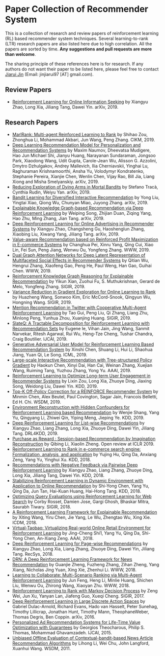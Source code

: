 # Paper Collection of Recommender System

This is a collection of research and review papers of reinforcement learning (RL) based recommender system techniques. Several learning-to-rank (LTR) research papers are also listed here due to high correlation. All the papers are sorted by time. **Any suggestions and pull requests are more than welcome**.

The sharing principle of these references here is for research. If any authors do not want their paper to be listed here, please feel free to contact [Jiarui Jin](http://Jinjiarui.github.io/) (Email: jinjiarui97 [AT] gmail.com).

## Review Papers
* [Reinforcement Learning for Online Information Seeking](https://arxiv.org/pdf/1812.07127.pdf) by Xiangyu Zhao, Long Xia, Jiliang Tang, Dawei Yin. arXiv, 2019.


## Research Papers
* [MarlRank: Multi-agent Reinforced Learning to Rank](https://128.84.21.199/pdf/1909.06859.pdf) by Shihao Zou, Zhonghua Li, Mohammad Akbari, Jun Wang, Peng Zhang. CIKM, 2019.
* [Deep Learning Recommendation Model for Personalization and Recommendation Systems](https://arxiv.org/pdf/1906.00091.pdf) by Maxim Naumov, Dheevatsa Mudigere, Hao Jun Michael Shi, Jianyu Huang, Narayanan Sundaraman, Jongsoo Park, Xiaodong Wang, Udit Gupta, Carole-Jean Wu, Alisson G. Azzolini, Dmytro Dzhulgakov, Andrey Mallevich, Ilia Cherniavskii, Yinghai Lu, Raghuraman Krishnamoorthi, Ansha Yu, Volodymyr Kondratenko, Stephanie Pereira, Xianjie Chen, Wenlin Chen, Vijay Rao, Bill Jia, Liang Xiong and Misha Smelyanskiy. arXiv, 2019.
* [Reducing Exploration of Dying Arms in Mortal Bandits](https://arxiv.org/pdf/1907.02571.pdf) by Stefano Tracà, Cynthia Rudin, Weiyu Yan. arXiv, 2019.
* [Bandit Learning for Diversified Interactive Recommendation](https://arxiv.org/pdf/1907.01647.pdf) by Yong Liu, Yingtai Xiao, Qiong Wu, Chunyan Miao, Juyong Zhang. arXiv, 2019.
* [Explainable Knowledge Graph-based Recommendation via Deep Reinforcement Learning](https://arxiv.org/pdf/1906.09506.pdf) by Weiping Song, Zhijian Duan, Ziqing Yang, Hao Zhu, Ming Zhang, Jian Tang. arXiv, 2019.
* [Deep Reinforcement Learning for Online Advertising in Recommender Systems](https://arxiv.org/pdf/1909.03602.pdf) by Xiangyu Zhao, Changsheng Gu, Haoshenglun Zhang, Xiaobing Liu, Xiwang Yang, Jiliang Tang. arXiv, 2019.
* [Value-aware Recommendation based on Reinforced Profit Maximization in E-commerce Systems](https://arxiv.org/pdf/1902.00851.pdf) by Changhua Pei, Xinru Yang, Qing Cui, Xiao Lin, Fei Sun, Peng Jiang, Wenwu Ou, Yongfeng Zhang. WWW, 2019.
* [Dual Graph Attention Networks for Deep Latent Representation of Multifaceted Social Effects in Recommender Systems](https://arxiv.org/pdf/1903.10433.pdf) by Qitian Wu, Hengrui Zhang, Xiaofeng Gao, Peng He, Paul Weng, Han Gao, Guihai Chen. WWW, 2019.
* [Reinforcement Knowledge Graph Reasoning for Explainable Recommendation](https://arxiv.org/pdf/1906.05237.pdf) by Yikun Xian, Zuohui Fu, S. Muthukrishnan, Gerard de Melo, Yongfeng Zhang. SIGIR, 2019.
* [Variance Reduction in Gradient Exploration for Online Learning to Rank](https://arxiv.org/pdf/1906.03766.pdf) by Huazheng Wang, Sonwoo Kim, Eric McCord-Snook, Qingyun Wu, Hongning Wang. SIGIR, 2019.
* [Mention Recommendation in Twitter with Cooperative Multi-Agent Reinforcement Learning](http://delivery.acm.org/10.1145/3340000/3331237/p535-gui.pdf?ip=45.79.4.131&id=3331237&acc=OPEN&key=4D4702B0C3E38B35%2E4D4702B0C3E38B35%2E4D4702B0C3E38B35%2E6D218144511F3437&__acm__=1565569281_6e455179dbc78f8417f1decd94192946) by Tao Gui, Peng Liu, Qi Zhang, Liang Zhu, Minlong Peng, Yunhua Zhou, Xuanjing Huang. SIGIR, 2019.
* [SlateQ: A Tractable Decomposition for Reinforcement Learning with Recommendation Sets](https://storage.googleapis.com/pub-tools-public-publication-data/pdf/9f91de1fa0ac351ecb12e4062a37afb896aa1463.pdf) by Eugene Ie, Vihan Jain, Jing Wang, Sanmit Narvekar, Ritesh Agarwal, Rui Wu, Heng-Tze Cheng, Tushar Chandra, Craig Boutilier. IJCAI, 2019.
* [Generative Adversarial User Model for Reinforcement Learning Based Recommendation System](http://proceedings.mlr.press/v97/chen19f/chen19f.pdf) by Xinshi Chen, Shuang Li, Hui Li, Shaohua Jiang, Yuan Qi, Le Song. ICML, 2019.
* [Large-scale Interactive Recommendation with Tree-structured Policy Gradient](https://arxiv.org/pdf/1811.05869.pdf) by Haokun Chen, Xinyi Dai, Han Cai, Weinan Zhang, Xuejian Wang, Ruiming Tang, Yuzhou Zhang, Yong Yu. AAAI, 2019.
* [Reinforcement Learning to Optimize Long-term User Engagement in Recommender Systems](https://arxiv.org/pdf/1902.05570.pdf) by Lixin Zou, Long Xia, Zhuoye Ding, Jiaxing Song, Weidong Liu, Dawei Yin. KDD, 2019.
* [Top-K Off-Policy Correction for a REINFORCE Recommender System](http://alexbeutel.com/papers/wsdm2019_reinforce_recs.pdf) by Minmin Chen, Alex Beutel, Paul Covington, Sagar Jain, Francois Belletti, Ed H. Chi. WSDM, 2019.
* [Environment Reconstruction with Hidden Confounders for Reinforcement Learning based Recommendation](http://lamda.nju.edu.cn/yuy/GetFile.aspx?File=papers/kdd19-confounder.pdf) by Wenjie Shang, Yang Yu, Qingyang Li, Zhiwei Qin, Yiping Meng, Jieping Ye. KDD, 2019.
* [Deep Reinforcement Learning for List-wise Recommendations](https://arxiv.org/pdf/1801.00209.pdf) by Xiangyu Zhao, Liang Zhang, Long Xia, Zhuoye Ding, Dawei Yin, Jiliang Tang. DRL4KDD, 2019.
* [Purchase as Reward : Session-based Recommendation by Imagination Reconstruction](https://openreview.net/pdf?id=SkfTIj0cKX) by Qibing Li, Xiaolin Zheng. Open review at ICLR 2019.
* [Reinforcement Learning to Rank in e-commerce search engine: Formalization, analysis, and application](http://lamda.nju.edu.cn/yuy/GetFile.aspx?File=papers/kdd18-rec.pdf) by Yujing Hu, Qing Da, Anxiang Zeng, Yang Yu, Yinghui Xu. KDD, 2018.
* [Recommendations with Negative Feedback via Pairwise Deep Reinforcement Learning](https://arxiv.org/pdf/1802.06501.pdf) by Xiangyu Zhao, Liang Zhang, Zhuoye Ding, Long Xia, Jiliang Tang, Dawei Yin. KDD, 2018.
* [Stabilizing Reinforcement Learning in Dynamic Environment with Application to Online Recommendation](http://lamda.nju.edu.cn/yuy/GetFile.aspx?File=papers/kdd18-RobustDQN.pdf) by Shi-Yong Chen, Yang Yu, Qing Da, Jun Tan, Hai-Kuan Huang, Hai-Hong Tang. KDD, 2018.
* [Optimizing Query Evaluations using Reinforcement Learning for Web Search](https://arxiv.org/pdf/1804.04410.pdf) by Corby Rosset, Damien Jose, Gargi Ghosh, Bhaskar Mitra, Saurabh Tiwary. SIGIR, 2018.
* [A Reinforcement Learning Framework for Explainable Recommendation](https://www.microsoft.com/en-us/research/uploads/prod/2018/08/main.pdf) by Xiting Wang, Yiru Chen, Jie Yang, Le Wu, Zhengtao Wu, Xing Xie. ICDM, 2018.
* [Virtual-Taobao: Virtualizing Real-world Online Retail Environment for Reinforcement Learning](https://arxiv.org/pdf/1805.10000.pdf) by Jing-Cheng Shi1, Yang Yu, Qing Da, Shi-Yong Chen, An-Xiang Zeng. AAAI, 2018.
* [Deep Reinforcement Learning for Page-wise Recommendations](https://arxiv.org/pdf/1805.02343.pdf) by Xiangyu Zhao, Long Xia, Liang Zhang, Zhuoye Ding, Dawei Yin, Jiliang Tang. RecSys, 2018.
* [DRN: A Deep Reinforcement Learning Framework for News Recommendation](http://www.personal.psu.edu/~gjz5038/paper/www2018_reinforceRec/www2018_reinforceRec.pdf) by Guanjie Zheng, Fuzheng Zhang, Zihan Zheng, Yang Xiang, Nicholas Jing Yuan, Xing Xie, Zhenhui Li. WWW, 2018.
* [Learning to Collaborate: Multi-Scenario Ranking via Multi-Agent Reinforcement Learning](https://arxiv.org/pdf/1809.06260.pdf) by Jun Feng, Heng Li, Minlie Huang, Shichen Liu, Wenwu Ou, Zhirong Wang, Xiaoyan Zhu. WWW, 2018.
* [Reinforcement Learning to Rank with Markov Decision Process](http://www.bigdatalab.ac.cn/~gjf/papers/2017/SIGIR2017_RL_L2R.pdf) by Zeng Wei, Jun Xu, Yanyan Lan, Jiafeng Guo, Xueqi Cheng. SIGIR, 2017.
* [Deep Reinforcement Learning in Large Discrete Action Spaces](https://arxiv.org/pdf/1512.07679.pdf) by Gabriel Dulac-Arnold, Richard Evans, Hado van Hasselt, Peter Sunehag, Timothy Lillicrap, Jonathan Hunt,
Timothy Mann, TheophaneWeber, Thomas Degris, Ben Coppin. arXiv, 2016.
* [Personalized Ad Recommendation Systems for Life-Time Value Optimization with Guarantees](https://scholar.google.com/scholar?hl=zh-CN&as_sdt=0%2C5&q=Personalized+Ad+Recommendation+Systems+for+Life-Time+Value+Optimization+with+Guarantees&btnG=) by Georgios Theocharous, Philip S. Thomas, Mohammad Ghavamzadeh. IJCAI, 2015.
* [Unbiased Offline Evaluation of Contextual-bandit-based News Article Recommendation Algorithms](http://www.xuanhui.me/pub/Li11Unbiased.pdf) by Lihong Li, Wei Chu, John Langford, Xuanhui Wang. WSDM, 2011.
